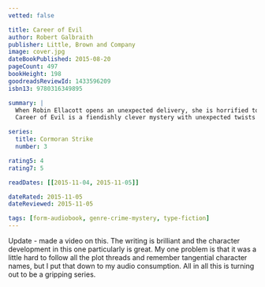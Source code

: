 ```yaml
---
vetted: false

title: Career of Evil
author: Robert Galbraith
publisher: Little, Brown and Company
image: cover.jpg
dateBookPublished: 2015-08-20
pageCount: 497
bookHeight: 198
goodreadsReviewId: 1433596209
isbn13: 9780316349895

summary: |
  When Robin Ellacott opens an unexpected delivery, she is horrified to discover that it contains a woman's severed leg. Her boss, private detective Cormoran Strike, is less surprised but just as alarmed. He suspects that four people from his past could be responsible — and any one of them is capable of sustained and unspeakable brutality. With the police focusing on the one suspect Strike is increasingly sure is not the perpetrator, he and Robin take matters into their own hands. But as more horrendous acts occur, time is running out. . .
  Career of Evil is a fiendishly clever mystery with unexpected twists around every corner. It is also a gripping story of a man and a woman at a crossroads in their personal and professional lives.

series:
  title: Cormoran Strike
  number: 3

rating5: 4
rating7: 5

readDates: [[2015-11-04, 2015-11-05]]

dateRated: 2015-11-05
dateReviewed: 2015-11-05

tags: [form-audiobook, genre-crime-mystery, type-fiction]
---
```


Update - made a video on this. The writing is brilliant and the character development in this one particularly is great. My one problem is that it was a little hard to follow all the plot threads and remember tangential character names, but I put that down to my audio consumption. All in all this is turning out to be a gripping series.
